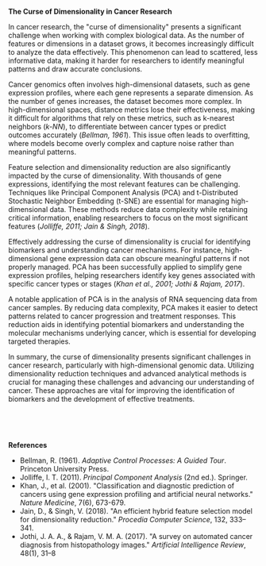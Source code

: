 **The Curse of Dimensionality in Cancer Research**

In cancer research, the "curse of dimensionality" presents a significant challenge when working with complex biological data. As the number of features or dimensions in a dataset grows, it becomes increasingly difficult to analyze the data effectively. This phenomenon can lead to scattered, less informative data, making it harder for researchers to identify meaningful patterns and draw accurate conclusions.

Cancer genomics often involves high-dimensional datasets, such as gene expression profiles, where each gene represents a separate dimension. As the number of genes increases, the dataset becomes more complex. In high-dimensional spaces, distance metrics lose their effectiveness, making it difficult for algorithms that rely on these metrics, such as k-nearest neighbors (_k-NN_), to differentiate between cancer types or predict outcomes accurately (_Bellman, 1961_). This issue often leads to overfitting, where models become overly complex and capture noise rather than meaningful patterns.

Feature selection and dimensionality reduction are also significantly impacted by the curse of dimensionality. With thousands of gene expressions, identifying the most relevant features can be challenging. Techniques like Principal Component Analysis (PCA) and t-Distributed Stochastic Neighbor Embedding (t-SNE) are essential for managing high-dimensional data. These methods reduce data complexity while retaining critical information, enabling researchers to focus on the most significant features (_Jolliffe, 2011; Jain & Singh, 2018_).

Effectively addressing the curse of dimensionality is crucial for identifying biomarkers and understanding cancer mechanisms. For instance, high-dimensional gene expression data can obscure meaningful patterns if not properly managed. PCA has been successfully applied to simplify gene expression profiles, helping researchers identify key genes associated with specific cancer types or stages (_Khan et al., 2001; Jothi & Rajam, 2017_).

A notable application of PCA is in the analysis of RNA sequencing data from cancer samples. By reducing data complexity, PCA makes it easier to detect patterns related to cancer progression and treatment responses. This reduction aids in identifying potential biomarkers and understanding the molecular mechanisms underlying cancer, which is essential for developing targeted therapies.

In summary, the curse of dimensionality presents significant challenges in cancer research, particularly with high-dimensional genomic data. Utilizing dimensionality reduction techniques and advanced analytical methods is crucial for managing these challenges and advancing our understanding of cancer. These approaches are vital for improving the identification of biomarkers and the development of effective treatments.

 

 

**References**

- Bellman, R. (1961). _Adaptive Control Processes: A Guided Tour_. Princeton University Press.
- Jolliffe, I. T. (2011). _Principal Component Analysis_ (2nd ed.). Springer.
- Khan, J., et al. (2001). "Classification and diagnostic prediction of cancers using gene expression profiling and artificial neural networks." _Nature Medicine_, 7(6), 673-679.
- Jain, D., & Singh, V. (2018). "An efficient hybrid feature selection model for dimensionality reduction." _Procedia Computer Science_, 132, 333–341.
- Jothi, J. A. A., & Rajam, V. M. A. (2017). "A survey on automated cancer diagnosis from histopathology images." _Artificial Intelligence Review_, 48(1), 31–8

 

 

 

 
